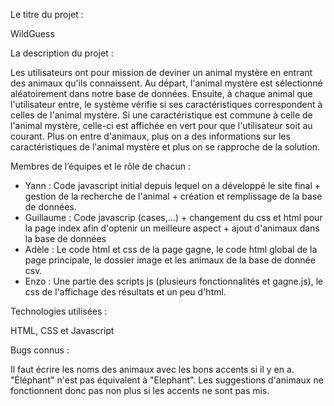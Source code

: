 Le titre du projet : 

WildGuess


La description du projet :

Les utilisateurs ont pour mission de deviner un animal mystère en entrant des animaux qu'ils connaissent. Au départ, l'animal mystère est sélectionné aléatoirement dans notre base de données. Ensuite, à chaque animal que l'utilisateur entre, le système vérifie si ses caractéristiques correspondent à celles de l'animal mystère. Si une caractéristique est commune à celle de l'animal mystère, celle-ci est affichée en vert pour que l'utilisateur soit au courant. Plus on entre d'animaux, plus on a des informations sur les caractéristiques de l'animal mystère et plus on se rapproche de la solution.


Membres de l’équipes et le rôle de chacun :

- Yann : Code javascript initial depuis lequel on a développé le site final + gestion de la recherche de l'animal + création et remplissage de la base de données.
- Guillaume : Code javascrip (cases,...) + changement du css et html pour la page index afin d'optenir un meilleure aspect + ajout d'animaux dans la base de données
- Adèle : Le code html et css de la page gagne, le code html global de la page principale, le dossier image et les animaux de la base de donnée csv.
- Enzo : Une partie des scripts js (plusieurs fonctionnalités et gagne.js), le css de l'affichage des résultats et un peu d'html.


Technologies utilisées :

HTML, CSS et Javascript


Bugs connus :

Il faut écrire les noms des animaux avec les bons accents si il y en a. "Éléphant" n'est pas équivalent à "Elephant". Les suggestions d'animaux ne fonctionnent donc pas non plus si les accents ne sont pas mis.
